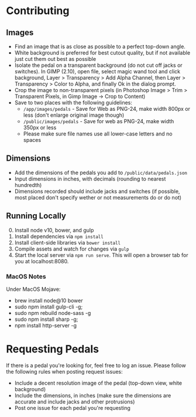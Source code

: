 # Contributing

## Images

* Find an image that is as close as possible to a perfect top-down angle.
* White background is preferred for best cutout quality, but if not available just cut them out best as possible
* Isolate the pedal on a transparent background (do not cut off jacks or switches). In GIMP (2.10), open file, select magic wand tool and click background, Layer > Transparency > Add Alpha Channel, then Layer > Transparency > Color to Alpha, and finally Ok in the dialog prompt.
* Crop the image to non-transparent pixels (in Photoshop Image > Trim > Transparent Pixels, in Gimp Image -> Crop to Content)
* Save to two places with the following guidelines:
	* `/app/images/pedals` - Save for Web as PNG-24, make width 800px or less (don't enlarge original image though)
	* `/public/images/pedals` - Save for web as PNG-24, make width 350px or less
	* Please make sure file names use all lower-case letters and no spaces

## Dimensions

* Add the dimensions of the pedals you add to `/public/data/pedals.json`
* Input dimensions in inches, with decimals (rounding to nearest hundredth)
* Dimensions recorded should include jacks and switches (if possible, most placed don't specify wether or not measurements do or do not)

## Running Locally

0. Install node v10, bower, and gulp
1. Install dependencies via `npm install`
2. Install client-side libraries via `bower install`
3. Compile assets and watch for changes via `gulp`
4. Start the local server via `npm run serve`. This will open a browser tab for you at localhost:8080.

### MacOS Notes

Under MacOS Mojave:
- brew install node@10 bower
- sudo npm install gulp-cli -g;
- sudo npm rebuild node-sass -g
- sudo npm install sharp -g;
- npm install http-server -g


# Requesting Pedals

If there is a pedal you're looking for, feel free to log an issue. Please follow the following rules when posting request issues:

* Include a decent resolution image of the pedal (top-down view, white background)
* Include the dimensions, in inches (make sure the dimensions are accurate and include jacks and other protrusions)
* Post one issue for each pedal you're requesting
